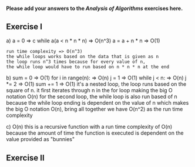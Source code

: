 #### Please add your answers to the ***Analysis of  Algorithms*** exercises here.

## Exercise I

a)  a = 0 =>  c
    while a(a < n * n * n) => O(n^3)
    a = a + n * n => O(1)
    
    run time complexity => O(n^3)
    the while loops works based on the data that is given as n
    the loop runs n^3 times because for every value of n,
    the while loop would have to run based on n * n * n at the end

b) sum = 0 => O(1)
    for i in range(n): => O(n)
      j = 1 => O(1)
      while j < n: => O(n)
        j *= 2 => O(1)
        sum += 1 => O(1)
    it's a nested loop, the loop runs based on the square of n.
    it first iterates through n in the for loop making the big O notation O(n)
    for the second loop, the while loop is also run based of n because the while loop ending is dependent on the value of n
    which makes the big O notation O(n), bring all together we have O(n^2) as the run time complexity


c) O(n)
    this is a recursive function with a run time complexity of O(n) because the amount of time the function is executed is dependent on the value provided as "bunnies"

## Exercise II


